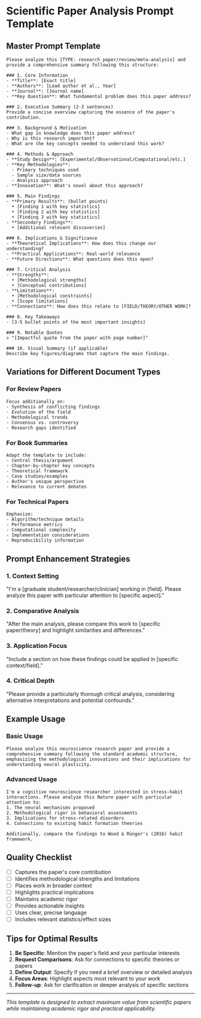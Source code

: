 # Scientific Paper Analysis Prompt Template

## Master Prompt Template

```
Please analyze this [TYPE: research paper/review/meta-analysis] and provide a comprehensive summary following this structure:

### 1. Core Information
- **Title**: [Exact title]
- **Authors**: [Lead author et al., Year]
- **Journal**: [Journal name]
- **Key Question**: What fundamental problem does this paper address?

### 2. Executive Summary (2-3 sentences)
Provide a concise overview capturing the essence of the paper's contribution.

### 3. Background & Motivation
- What gap in knowledge does this paper address?
- Why is this research important?
- What are the key concepts needed to understand this work?

### 4. Methods & Approach
- **Study Design**: [Experimental/Observational/Computational/etc.]
- **Key Methodologies**: 
  - Primary techniques used
  - Sample size/data sources
  - Analysis approach
- **Innovation**: What's novel about this approach?

### 5. Main Findings
- **Primary Results**: (bullet points)
  • [Finding 1 with key statistics]
  • [Finding 2 with key statistics]
  • [Finding 3 with key statistics]
- **Secondary Findings**: 
  • [Additional relevant discoveries]

### 6. Implications & Significance
- **Theoretical Implications**: How does this change our understanding?
- **Practical Applications**: Real-world relevance
- **Future Directions**: What questions does this open?

### 7. Critical Analysis
- **Strengths**: 
  • [Methodological strengths]
  • [Conceptual contributions]
- **Limitations**:
  • [Methodological constraints]
  • [Scope limitations]
- **Connections**: How does this relate to [FIELD/THEORY/OTHER WORK]?

### 8. Key Takeaways
- [3-5 bullet points of the most important insights]

### 9. Notable Quotes
> "[Impactful quote from the paper with page number]"

### 10. Visual Summary (if applicable)
Describe key figures/diagrams that capture the main findings.
```

## Variations for Different Document Types

### For Review Papers
```
Focus additionally on:
- Synthesis of conflicting findings
- Evolution of the field
- Methodological trends
- Consensus vs. controversy
- Research gaps identified
```

### For Book Summaries
```
Adapt the template to include:
- Central thesis/argument
- Chapter-by-chapter key concepts
- Theoretical framework
- Case studies/examples
- Author's unique perspective
- Relevance to current debates
```

### For Technical Papers
```
Emphasize:
- Algorithm/technique details
- Performance metrics
- Computational complexity
- Implementation considerations
- Reproducibility information
```

## Prompt Enhancement Strategies

### 1. Context Setting
"I'm a [graduate student/researcher/clinician] working in [field]. Please analyze this paper with particular attention to [specific aspect]."

### 2. Comparative Analysis
"After the main analysis, please compare this work to [specific paper/theory] and highlight similarities and differences."

### 3. Application Focus
"Include a section on how these findings could be applied in [specific context/field]."

### 4. Critical Depth
"Please provide a particularly thorough critical analysis, considering alternative interpretations and potential confounds."

## Example Usage

### Basic Usage
```
Please analyze this neuroscience research paper and provide a comprehensive summary following the standard academic structure, emphasizing the methodological innovations and their implications for understanding neural plasticity.
```

### Advanced Usage
```
I'm a cognitive neuroscience researcher interested in stress-habit interactions. Please analyze this Nature paper with particular attention to:
1. The neural mechanisms proposed
2. Methodological rigor in behavioral assessments
3. Implications for stress-related disorders
4. Connections to existing habit formation theories

Additionally, compare the findings to Wood & Rünger's (2016) habit framework.
```

## Quality Checklist
- [ ] Captures the paper's core contribution
- [ ] Identifies methodological strengths and limitations
- [ ] Places work in broader context
- [ ] Highlights practical implications
- [ ] Maintains academic rigor
- [ ] Provides actionable insights
- [ ] Uses clear, precise language
- [ ] Includes relevant statistics/effect sizes

## Tips for Optimal Results
1. **Be Specific**: Mention the paper's field and your particular interests
2. **Request Comparisons**: Ask for connections to specific theories or papers
3. **Define Output**: Specify if you need a brief overview or detailed analysis
4. **Focus Areas**: Highlight aspects most relevant to your work
5. **Follow-up**: Ask for clarification or deeper analysis of specific sections

---

*This template is designed to extract maximum value from scientific papers while maintaining academic rigor and practical applicability.*